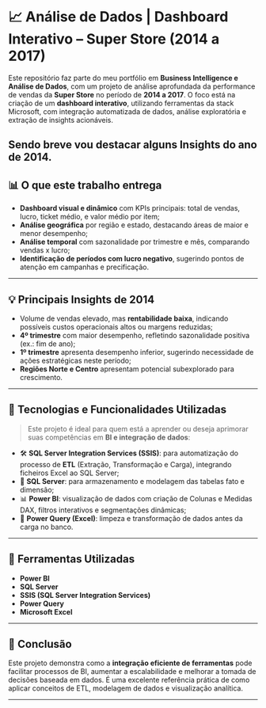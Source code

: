 # 📈 Análise de Dados | Dashboard Interativo – Super Store (2014 a 2017)

Este repositório faz parte do meu portfólio em **Business Intelligence e Análise de Dados**, com um projeto de análise aprofundada da performance de vendas da **Super Store** no período de **2014 a 2017**. O foco está na criação de um **dashboard interativo**, utilizando ferramentas da stack Microsoft, com integração automatizada de dados, análise exploratória e extração de insights acionáveis.

Sendo breve vou destacar alguns Insights do ano de 2014.
---

## 📊 O que este trabalho entrega

* **Dashboard visual e dinâmico** com KPIs principais: total de vendas, lucro, ticket médio, e valor médio por item;
* **Análise geográfica** por região e estado, destacando áreas de maior e menor desempenho;
* **Análise temporal** com sazonalidade por trimestre e mês, comparando vendas x lucro;
* **Identificação de períodos com lucro negativo**, sugerindo pontos de atenção em campanhas e precificação.

---

## 💡 Principais Insights de 2014

* Volume de vendas elevado, mas **rentabilidade baixa**, indicando possíveis custos operacionais altos ou margens reduzidas;
* **4º trimestre** com maior desempenho, refletindo sazonalidade positiva (ex.: fim de ano);
* **1º trimestre** apresenta desempenho inferior, sugerindo necessidade de ações estratégicas neste período;
* **Regiões Norte e Centro** apresentam potencial subexplorado para crescimento.

---

## 🔧 Tecnologias e Funcionalidades Utilizadas

> Este projeto é ideal para quem está a aprender ou deseja aprimorar suas competências em **BI e integração de dados**:

* 🛠️ **SQL Server Integration Services (SSIS)**: para automatização do processo de **ETL** (Extração, Transformação e Carga), integrando ficheiros Excel ao SQL Server;
* 📃 **SQL Server**: para armazenamento e modelagem das tabelas fato e dimensão;
* 📊 **Power BI**: visualização de dados com criação de Colunas e Medidas DAX, filtros interativos e segmentações dinâmicas;
* 📁 **Power Query (Excel)**: limpeza e transformação de dados antes da carga no banco.

---

## 💼 Ferramentas Utilizadas

* **Power BI**
* **SQL Server**
* **SSIS (SQL Server Integration Services)**
* **Power Query**
* **Microsoft Excel**

---

## 🌟 Conclusão

Este projeto demonstra como a **integração eficiente de ferramentas** pode facilitar processos de BI, aumentar a escalabilidade e melhorar a tomada de decisões baseada em dados. É uma excelente referência prática de como aplicar conceitos de ETL, modelagem de dados e visualização analítica.

---


